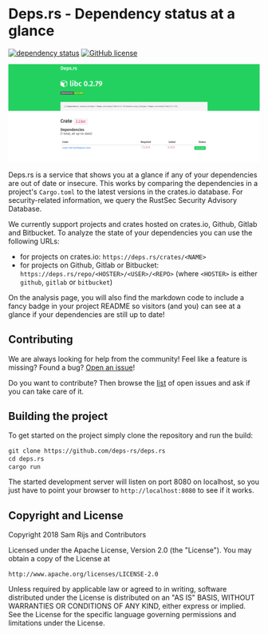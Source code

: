 # Deps.rs - Dependency status at a glance

[![dependency status](https://deps.rs/repo/github/deps-rs/deps.rs/status.svg)](https://deps.rs/repo/github/deps-rs/deps.rs)
[![GitHub license](https://img.shields.io/github/license/deps-rs/deps.rs.svg)](https://github.com/deps-rs/deps.rs/blob/master/LICENSE)

![A screenshot showing the deps.rs status of the libc crate](resources/banner.png)

Deps.rs is a service that shows you at a glance if any of your dependencies are out of date or insecure.
This works by comparing the dependencies in a project's `Cargo.toml` to the latest versions in the crates.io database.
For security-related information, we query the RustSec Security Advisory Database.

We currently support projects and crates hosted on crates.io, Github, Gitlab and Bitbucket.
To analyze the state of your dependencies you can use the following URLs:

- for projects on crates.io: `https://deps.rs/crates/<NAME>`
- for projects on Github, Gitlab or Bitbucket: `https://deps.rs/repo/<HOSTER>/<USER>/<REPO>` (where `<HOSTER>` is either `github`, `gitlab` or `bitbucket`)

On the analysis page, you will also find the markdown code to include a fancy badge in your project README so visitors (and you) can see at a glance if your dependencies are still up to date!

## Contributing

We are always looking for help from the community! Feel like a feature is missing? Found a bug? [Open an issue](https://github.com/deps-rs/deps.rs/issues/new)!

Do you want to contribute? Then browse the [list](https://github.com/deps-rs/deps.rs/issues) of open issues and ask if you can take care of it.

## Building the project

To get started on the project simply clone the repository and run the build:

```
git clone https://github.com/deps-rs/deps.rs
cd deps.rs
cargo run
```

The started development server will listen on port 8080 on localhost, so you just have to point your browser to `http://localhost:8080` to see if it works.

## Copyright and License

Copyright 2018 Sam Rijs and Contributors

Licensed under the Apache License, Version 2.0 (the "License").
You may obtain a copy of the License at

    http://www.apache.org/licenses/LICENSE-2.0

Unless required by applicable law or agreed to in writing, software
distributed under the License is distributed on an "AS IS" BASIS,
WITHOUT WARRANTIES OR CONDITIONS OF ANY KIND, either express or implied.
See the License for the specific language governing permissions and
limitations under the License.
